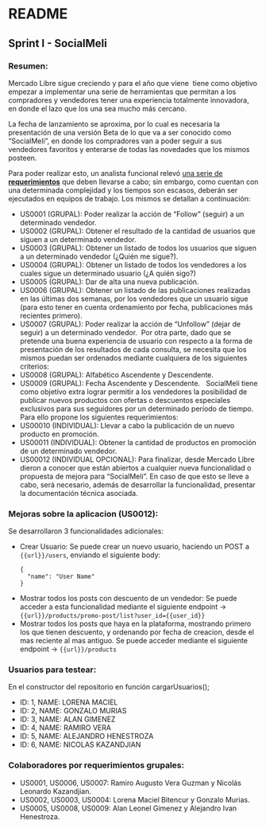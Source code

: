 # README

## Sprint I - SocialMeli

### Resumen:
Mercado Libre sigue creciendo y para el año que viene  tiene como objetivo empezar a implementar una serie de herramientas que permitan a los compradores y vendedores tener una experiencia totalmente innovadora, en donde el lazo que los una sea mucho más cercano.

La fecha de lanzamiento se aproxima, por lo cual es necesaria la presentación de una versión Beta de lo que va a ser conocido como “SocialMeli”, en donde los compradores van a poder seguir a sus vendedores favoritos y enterarse de todas las novedades que los mismos posteen.

Para poder realizar esto, un analista funcional relevó [una serie de **requerimientos**](https://docs.google.com/document/d/1Q-xGaOMPij-qk_gMvcN0Sk0isbCPqjJS/) que deben llevarse a cabo; sin embargo, como cuentan con una determinada complejidad y los tiempos son escasos, deberán ser ejecutados en equipos de trabajo. Los mismos se detallan a continuación:

- US0001 (GRUPAL): Poder realizar la acción de “Follow” (seguir) a un determinado vendedor.
- US0002 (GRUPAL): Obtener el resultado de la cantidad de usuarios que siguen a un determinado vendedor.
- US0003 (GRUPAL): Obtener un listado de todos los usuarios que siguen a un determinado vendedor (¿Quién me sigue?).
- US0004 (GRUPAL): Obtener un listado de todos los vendedores a los cuales sigue un determinado usuario (¿A quién sigo?)
- US0005 (GRUPAL): Dar de alta una nueva publicación.
- US0006 (GRUPAL): Obtener un listado de las publicaciones realizadas en las últimas dos semanas, por los vendedores que un usuario sigue (para esto tener en cuenta ordenamiento por fecha, publicaciones más recientes primero).
- US0007 (GRUPAL): Poder realizar la acción de “Unfollow” (dejar de seguir) a un determinado vendedor.  Por otra parte, dado que se pretende una buena experiencia de usuario con respecto a la forma de presentación de los resultados de cada consulta, se necesita que los mismos puedan ser ordenados mediante cualquiera de los siguientes criterios:
- US0008 (GRUPAL): Alfabético Ascendente y Descendente.
- US0009 (GRUPAL): Fecha Ascendente y Descendente.   SocialMeli tiene como objetivo extra lograr permitir a los vendedores la posibilidad de publicar nuevos productos con ofertas o descuentos especiales exclusivos para sus seguidores por un determinado período de tiempo. Para ello propone los siguientes requerimientos:
- US00010 (INDIVIDUAL): Llevar a cabo la publicación de un nuevo producto en promoción.
- US00011 (INDIVIDUAL): Obtener la cantidad de productos en promoción de un determinado vendedor.
- US00012 (INDIVIDUAL OPCIONAL): Para finalizar, desde Mercado Libre dieron a conocer que están abiertos a cualquier nueva funcionalidad o propuesta de mejora para “SocialMeli”. En caso de que esto se lleve a cabo, será necesario, además de desarrollar la funcionalidad, presentar la documentación técnica asociada.

### Mejoras sobre la aplicacion (US0012):
Se desarrollaron 3 funcionalidades adicionales:
- Crear Usuario: Se puede crear un nuevo usuario, haciendo un POST a `{{url}}/users`, enviando el siguiente body:
  ```
  {
    "name": "User Name"
  }
  ```
- Mostrar todos los posts con descuento de un vendedor: Se puede acceder a esta funcionalidad
mediante el siguiente endpoint -> `{{url}}/products/promo-post/list?user_id={{user_id}}`
- Mostrar todos los posts que haya en la plataforma, mostrando primero los que tienen descuento, y ordenando por fecha de creacion, desde el mas reciente al mas antiguo.
Se puede acceder mediante el siguiente endpoint -> `{{url}}/products`
    


### Usuarios para testear:
En el constructor del repositorio en función cargarUsuarios();
- ID: 1, NAME: LORENA MACIEL
- ID: 2, NAME: GONZALO MURIAS
- ID: 3, NAME: ALAN GIMENEZ
- ID: 4, NAME: RAMIRO VERA
- ID: 5, NAME: ALEJANDRO HENESTROZA
- ID: 6, NAME: NICOLAS KAZANDJIAN

### Colaboradores por requerimientos grupales:
- US0001, US0006, US0007: Ramiro Augusto Vera Guzman y Nicolás Leonardo Kazandjian.
- US0002, US0003, US0004: Lorena Maciel Bitencur y Gonzalo Murias.
- US0005, US0008, US0009: Alan Leonel Gimenez y Alejandro Ivan Henestroza.
